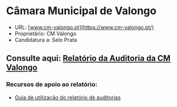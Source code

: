 # Câmara Municipal de Valongo

- URL: [www.cm-valongo.pt](https://www.cm-valongo.pt/)
- Proprietário: CM Valongo
- Candidatura a: Selo Prata
  
## Consulte aqui: [Relatório da Auditoria da CM Valongo](https://unidade-acesso.github.io/report_005/relatorio_report_005.html)

### Recursos de apoio ao relatório:
- [Guia de utilização do relatório de auditorias](https://unidade-acesso.github.io/reports/guiao.html)
